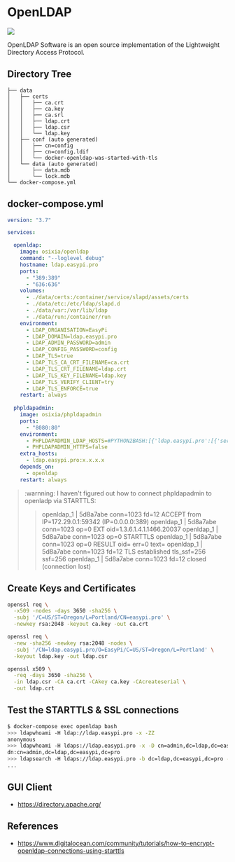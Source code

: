 OpenLDAP
========

[![](https://www.openldap.org/images/headers/LDAPworm.gif)](https://www.openldap.org/)

OpenLDAP Software is an open source implementation of the Lightweight Directory Access Protocol.

## Directory Tree

```
├── data
│   ├── certs
│   │   ├── ca.crt
│   │   ├── ca.key
│   │   ├── ca.srl
│   │   ├── ldap.crt
│   │   ├── ldap.csr
│   │   └── ldap.key
│   ├── conf (auto generated)
│   │   ├── cn=config
│   │   ├── cn=config.ldif
│   │   └── docker-openldap-was-started-with-tls
│   └── data (auto generated)
│       ├── data.mdb
│       └── lock.mdb
└── docker-compose.yml
```

## docker-compose.yml

```yaml
version: "3.7"

services:

  openldap:
    image: osixia/openldap
    command: "--loglevel debug"
    hostname: ldap.easypi.pro
    ports:
      - "389:389"
      - "636:636"
    volumes:
      - ./data/certs:/container/service/slapd/assets/certs
      - ./data/etc:/etc/ldap/slapd.d
      - ./data/var:/var/lib/ldap
      - ./data/run:/container/run
    environment:
      - LDAP_ORGANISATION=EasyPi
      - LDAP_DOMAIN=ldap.easypi.pro
      - LDAP_ADMIN_PASSWORD=admin
      - LDAP_CONFIG_PASSWORD=config
      - LDAP_TLS=true
      - LDAP_TLS_CA_CRT_FILENAME=ca.crt
      - LDAP_TLS_CRT_FILENAME=ldap.crt
      - LDAP_TLS_KEY_FILENAME=ldap.key
      - LDAP_TLS_VERIFY_CLIENT=try
      - LDAP_TLS_ENFORCE=true
    restart: always
  
  phpldapadmin:
    image: osixia/phpldapadmin
    ports:
      - "8080:80"
    environment:
      - PHPLDAPADMIN_LDAP_HOSTS=#PYTHON2BASH:[{'ldap.easypi.pro':[{'server':[{'tls':True}]}]}]
      - PHPLDAPADMIN_HTTPS=false
    extra_hosts:
      - ldap.easypi.pro:x.x.x.x
    depends_on:
      - openldap
    restart: always
```

> :warnning: I haven't figured out how to connect phpldapadmin to openladp via STARTTLS:
>> openldap_1      | 5d8a7abe conn=1023 fd=12 ACCEPT from IP=172.29.0.1:59342 (IP=0.0.0.0:389)
>> openldap_1      | 5d8a7abe conn=1023 op=0 EXT oid=1.3.6.1.4.1.1466.20037
>> openldap_1      | 5d8a7abe conn=1023 op=0 STARTTLS
>> openldap_1      | 5d8a7abe conn=1023 op=0 RESULT oid= err=0 text=
>> openldap_1      | 5d8a7abe conn=1023 fd=12 TLS established tls_ssf=256 ssf=256
>> openldap_1      | 5d8a7abe conn=1023 fd=12 closed (connection lost)

## Create Keys and Certificates

```bash
openssl req \
  -x509 -nodes -days 3650 -sha256 \
  -subj '/C=US/ST=Oregon/L=Portland/CN=easypi.pro' \
  -newkey rsa:2048 -keyout ca.key -out ca.crt

openssl req \
  -new -sha256 -newkey rsa:2048 -nodes \
  -subj '/CN=ldap.easypi.pro/O=EasyPi/C=US/ST=Oregon/L=Portland' \
  -keyout ldap.key -out ldap.csr

openssl x509 \
  -req -days 3650 -sha256 \
  -in ldap.csr -CA ca.crt -CAkey ca.key -CAcreateserial \
  -out ldap.crt
```

## Test the STARTTLS & SSL connections

```bash
$ docker-compose exec openldap bash
>>> ldapwhoami -H ldap://ldap.easypi.pro -x -ZZ
anonymous
>>> ldapwhoami -H ldaps://ldap.easypi.pro -x -D cn=admin,dc=ldap,dc=easypi,dc=pro -w admin
dn:cn=admin,dc=ldap,dc=easypi,dc=pro
>>> ldapsearch -H ldaps://ldap.easypi.pro -b dc=ldap,dc=easypi,dc=pro -D cn=admin,dc=ldap,dc=easypi,dc=pro -w admin
...
```

## GUI Client

- https://directory.apache.org/

## References

- https://www.digitalocean.com/community/tutorials/how-to-encrypt-openldap-connections-using-starttls
